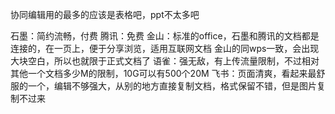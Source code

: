 协同编辑用的最多的应该是表格吧，ppt不太多吧

石墨：简约流畅，付费
腾讯：免费
金山：标准的office，石墨和腾讯的文档都是连接的，在一页上，便于分享浏览，适用互联网文档
金山的同wps一致，会出现大块空白，所以也就限于正式文档了
语雀：强无敌，有上传流量限制，不过相对其他一个文档多少M的限制，10G可以有500个20M
飞书：页面清爽，看起来最舒服的一个，编辑不够强大，从别的地方直接复制文档，格式保留不错，但是图片复制不过来